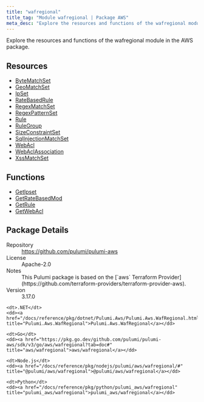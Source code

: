 ```yaml
---
title: "wafregional"
title_tag: "Module wafregional | Package AWS"
meta_desc: "Explore the resources and functions of the wafregional module in the AWS package."
---
```


<!-- WARNING: this file was generated by Pulumi Docs Generator. -->
<!-- Do not edit by hand unless you're certain you know what you are doing! -->

Explore the resources and functions of the wafregional module in the AWS package.

<h2 id="resources">Resources</h2>
<ul class="api">
    <li><a href="bytematchset" title="ByteMatchSet"><span class="symbol resource"></span>ByteMatchSet</a></li>
    <li><a href="geomatchset" title="GeoMatchSet"><span class="symbol resource"></span>GeoMatchSet</a></li>
    <li><a href="ipset" title="IpSet"><span class="symbol resource"></span>IpSet</a></li>
    <li><a href="ratebasedrule" title="RateBasedRule"><span class="symbol resource"></span>RateBasedRule</a></li>
    <li><a href="regexmatchset" title="RegexMatchSet"><span class="symbol resource"></span>RegexMatchSet</a></li>
    <li><a href="regexpatternset" title="RegexPatternSet"><span class="symbol resource"></span>RegexPatternSet</a></li>
    <li><a href="rule" title="Rule"><span class="symbol resource"></span>Rule</a></li>
    <li><a href="rulegroup" title="RuleGroup"><span class="symbol resource"></span>RuleGroup</a></li>
    <li><a href="sizeconstraintset" title="SizeConstraintSet"><span class="symbol resource"></span>SizeConstraintSet</a></li>
    <li><a href="sqlinjectionmatchset" title="SqlInjectionMatchSet"><span class="symbol resource"></span>SqlInjectionMatchSet</a></li>
    <li><a href="webacl" title="WebAcl"><span class="symbol resource"></span>WebAcl</a></li>
    <li><a href="webaclassociation" title="WebAclAssociation"><span class="symbol resource"></span>WebAclAssociation</a></li>
    <li><a href="xssmatchset" title="XssMatchSet"><span class="symbol resource"></span>XssMatchSet</a></li>
</ul>

<h2 id="functions">Functions</h2>
<ul class="api">
    <li><a href="getipset" title="GetIpset"><span class="symbol function"></span>GetIpset</a></li>
    <li><a href="getratebasedmod" title="GetRateBasedMod"><span class="symbol function"></span>GetRateBasedMod</a></li>
    <li><a href="getrule" title="GetRule"><span class="symbol function"></span>GetRule</a></li>
    <li><a href="getwebacl" title="GetWebAcl"><span class="symbol function"></span>GetWebAcl</a></li>
</ul>

<h2 id="package-details">Package Details</h2>
<dl class="package-details">
	<dt>Repository</dt>
	<dd><a href="https://github.com/pulumi/pulumi-aws">https://github.com/pulumi/pulumi-aws</a></dd>
	<dt>License</dt>
	<dd>Apache-2.0</dd>
	<dt>Notes</dt>
	<dd>This Pulumi package is based on the [`aws` Terraform Provider](https://github.com/terraform-providers/terraform-provider-aws).</dd>
	<dt>Version</dt>
	<dd>3.17.0</dd>
</dl>



<dl class="tabular">

    <dt>.NET</dt>
    <dd><a href="/docs/reference/pkg/dotnet/Pulumi.Aws/Pulumi.Aws.WafRegional.html" title="Pulumi.Aws.WafRegional">Pulumi.Aws.WafRegional</a></dd>

    <dt>Go</dt>
    <dd><a href="https://pkg.go.dev/github.com/pulumi/pulumi-aws/sdk/v3/go/aws/wafregional?tab=doc#" title="aws/wafregional">aws/wafregional</a></dd>

    <dt>Node.js</dt>
    <dd><a href="/docs/reference/pkg/nodejs/pulumi/aws/wafregional/#" title="@pulumi/aws/wafregional">@pulumi/aws/wafregional</a></dd>

    <dt>Python</dt>
    <dd><a href="/docs/reference/pkg/python/pulumi_aws/wafregional" title="pulumi_aws/wafregional">pulumi_aws/wafregional</a></dd>

</dl>

